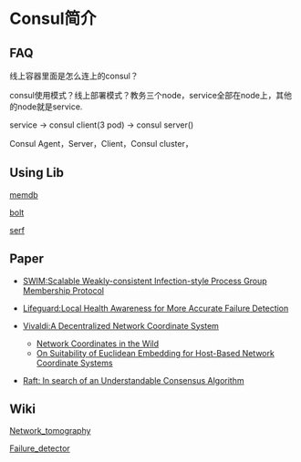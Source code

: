 # Consul简介



## FAQ

线上容器里面是怎么连上的consul？

consul使用模式？线上部署模式？教务三个node，service全部在node上，其他的node就是service.

service -> consul client(3 pod) -> consul server()

Consul Agent，Server，Client，Consul cluster，


## Using Lib

[memdb](https://github.com/hashicorp/go-memdb)

[bolt](https://github.com/boltdb/bolt)

[serf](https://www.serf.io/)


## Paper

- [SWIM:Scalable Weakly-consistent Infection-style Process Group Membership Protocol](https://www.cs.cornell.edu/projects/Quicksilver/public_pdfs/SWIM.pdf)

- [Lifeguard:Local Health Awareness for More Accurate Failure Detection](https://arxiv.org/abs/1707.00788)

- [Vivaldi:A Decentralized Network Coordinate System](https://sites.cs.ucsb.edu/~ravenben/classes/276/papers/vivaldi-sigcomm04.pdf)
  - [Network Coordinates in the Wild](https://www.seltzer.com/assets/publications/Network-Coordinates-in-the-Wild.pdf)
  - [On Suitability of Euclidean Embedding for Host-Based Network Coordinate Systems](https://www-users.cse.umn.edu/~zhang089/Papers/Lee-Suitability-tonfinal.pdf)

- [Raft: In search of an Understandable Consensus Algorithm](https://raft.github.io/raft.pdf)


## Wiki

[Network_tomography](https://en.wikipedia.org/wiki/Network_tomograph)


[Failure_detector](https://en.wikipedia.org/wiki/Failure_detector)